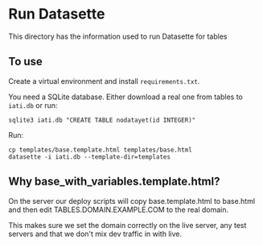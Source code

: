 # Run Datasette

This directory has the information used to run Datasette for tables

## To use

Create a virtual environment and install `requirements.txt`.

You need a SQLite database. Either download a real one from tables to `iati.db` or run:

    sqlite3 iati.db "CREATE TABLE nodatayet(id INTEGER)"

Run:

    cp templates/base.template.html templates/base.html
    datasette -i iati.db --template-dir=templates

## Why base_with_variables.template.html?

On the server our deploy scripts will copy base.template.html to base.html and then edit TABLES.DOMAIN.EXAMPLE.COM to the real domain.

This makes sure we set the domain correctly on the live server, any test servers and that we don't mix dev traffic in with live.



